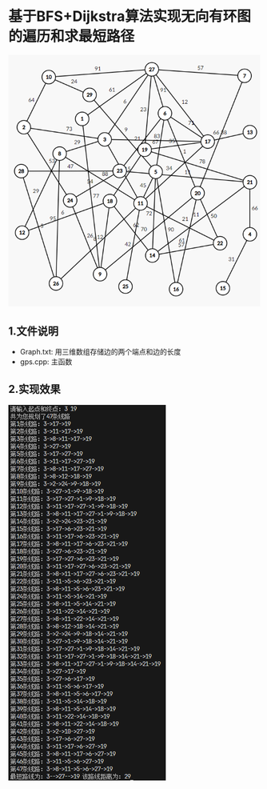 # 基于BFS+Dijkstra算法实现无向有环图的遍历和求最短路径

<img src="Graph.png" alt="graph" style="zoom:80%;" />

## 1.文件说明

- Graph.txt: 用三维数组存储边的两个端点和边的长度
- gps.cpp: 主函数

## 2.实现效果

![Result](Result.png) 
